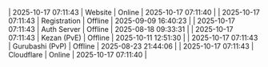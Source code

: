| 2025-10-17 07:11:43 | Website | Online | 2025-10-17 07:11:40 |
| 2025-10-17 07:11:43 | Registration | Offline | 2025-09-09 16:40:23 |
| 2025-10-17 07:11:43 | Auth Server | Offline | 2025-08-18 09:33:31 |
| 2025-10-17 07:11:43 | Kezan (PvE) | Offline | 2025-10-11 12:51:30 |
| 2025-10-17 07:11:43 | Gurubashi (PvP) | Offline | 2025-08-23 21:44:06 |
| 2025-10-17 07:11:43 | Cloudflare | Online | 2025-10-17 07:11:40 |
